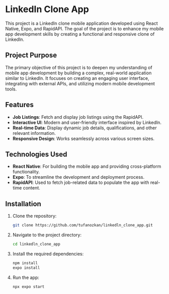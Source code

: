 # LinkedIn Clone App

This project is a LinkedIn clone mobile application developed using React Native, Expo, and RapidAPI. The goal of the project is to enhance my mobile app development skills by creating a functional and responsive clone of LinkedIn.

## Project Purpose

The primary objective of this project is to deepen my understanding of mobile app development by building a complex, real-world application similar to LinkedIn. It focuses on creating an engaging user interface, integrating with external APIs, and utilizing modern mobile development tools.

## Features

- **Job Listings**: Fetch and display job listings using the RapidAPI.
- **Interactive UI**: Modern and user-friendly interface inspired by LinkedIn.
- **Real-time Data**: Display dynamic job details, qualifications, and other relevant information.
- **Responsive Design**: Works seamlessly across various screen sizes.

## Technologies Used

- **React Native**: For building the mobile app and providing cross-platform functionality.
- **Expo**: To streamline the development and deployment process.
- **RapidAPI**: Used to fetch job-related data to populate the app with real-time content.

## Installation

1. Clone the repository:
   ```bash
   git clone https://github.com/tufanozkan/linkedln_clone_app.git
2. Navigate to the project directory:
   ```bash
   cd linkedln_clone_app
3. Install the required dependencies:
   ```bash
   npm install
   expo install
4. Run the app:
   ```bash
   npx expo start

